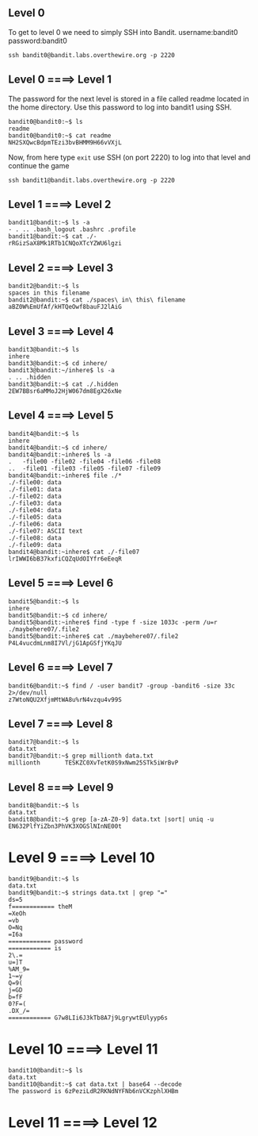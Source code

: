 ## Level 0
To get to level 0 we need to simply SSH into Bandit.
username:bandit0
password:bandit0 
```console
ssh bandit0@bandit.labs.overthewire.org -p 2220
```
## Level 0 ====> Level 1
The password for the next level is stored in a file called readme located in the home directory. Use this password to log into bandit1 using SSH.
```console
bandit0@bandit0:~$ ls
readme
bandit0@bandit0:~$ cat readme
NH2SXQwcBdpmTEzi3bvBHMM9H66vVXjL
```
Now, from here type ```exit```  use SSH (on port 2220) to log into that level and continue the game
```console
ssh bandit1@bandit.labs.overthewire.org -p 2220 
```
## Level 1 ====> Level 2
```console
bandit1@bandit:~$ ls -a
- . .. .bash_logout .bashrc .profile
bandit1@bandit:~$ cat ./-
rRGizSaX8Mk1RTb1CNQoXTcYZWU6lgzi
```
## Level 2 ====> Level 3
```console
bandit2@bandit:~$ ls 
spaces in this filename
bandit2@bandit:~$ cat ./spaces\ in\ this\ filename
aBZ0W%EmUfAf/kHTQeOwf8bauFJ2lAiG
```
## Level 3 ====> Level 4
```console
bandit3@bandit:~$ ls 
inhere
bandit3@bandit:~$ cd inhere/
bandit3@bandit:~/inhere$ ls -a
. .. .hidden
bandit3@bandit:~$ cat ./.hidden
2EW7BBsr6aMMoJ2HjW067dm8EgX26xNe
```
## Level 4 ====> Level 5
```console
bandit4@bandit:~$ ls 
inhere
bandit4@bandit:~$ cd inhere/
bandit4@bandit:~inhere$ ls -a
.   -file00 -file02 -file04 -file06 -file08 
..  -file01 -file03 -file05 -file07 -file09
bandit4@bandit:~inhere$ file ./*
./-file00: data
./-file01: data
./-file02: data
./-file03: data
./-file04: data
./-file05: data
./-file06: data
./-file07: ASCII text
./-file08: data
./-file09: data
bandit4@bandit:~inhere$ cat ./-file07
lrIWWI6bB37kxfiCQZqUdOIYfr6eEeqR
```
## Level 5 ====> Level 6
```console
bandit5@bandit:~$ ls 
inhere
bandit5@bandit:~$ cd inhere/
bandit5@bandit:~inhere$ find -type f -size 1033c -perm /u=r
./maybehere07/.file2
bandit5@bandit:~inhere$ cat ./maybehere07/.file2
P4L4vucdmLnm8I7Vl/jG1ApGSfjYKqJU
```
## Level 6 ====> Level 7
```console
bandit6@bandit:~$ find / -user bandit7 -group -bandit6 -size 33c 2>/dev/null
z7WtoNQU2XfjmMtWA8u%rN4vzqu4v99S
```
## Level 7 ====> Level 8
```console
bandit7@bandit:~$ ls
data.txt
bandit7@bandit:~$ grep millionth data.txt
millionth       TESKZC0XvTetK0S9xNwm25STk5iWrBvP
```
## Level 8 ====> Level 9
```console
bandit8@bandit:~$ ls
data.txt
bandit8@bandit:~$ grep [a-zA-Z0-9] data.txt |sort| uniq -u
EN632PlfYiZbn3PhVK3XOGSlNInNE00t
```
# Level 9 ====> Level 10
```console
bandit9@bandit:~$ ls
data.txt
bandit9@bandit:~$ strings data.txt | grep "="
ds=5
f============ theM
=XeOh
=vb
O=Nq
=I6a
============ password
============ is
2\.=
u=]T
%AM_9=
1~=y
Q=9(
j=GD
b=fF
0?F=(
.DX_/=
============ G7w8LIi6J3kTb8A7j9LgrywtEUlyyp6s
```
# Level 10 ====> Level 11
```console
bandit10@bandit:~$ ls
data.txt
bandit10@bandit:~$ cat data.txt | base64 --decode
The password is 6zPeziLdR2RKNdNYFNb6nVCKzphlXHBm
```
# Level 11 ====> Level 12
